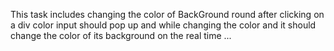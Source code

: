 This task includes changing the color of BackGround round after clicking on a div color input should pop up and while changing the color and it should change the color of its background on the real time ...